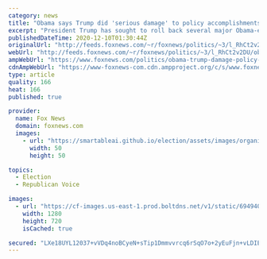 ```yaml
---
category: news
title: "Obama says Trump did 'serious damage' to policy accomplishments but ACA 'remains robust'"
excerpt: "President Trump has sought to roll back several major Obama-era policies since 2016."
publishedDateTime: 2020-12-10T01:30:44Z
originalUrl: "http://feeds.foxnews.com/~r/foxnews/politics/~3/l_RhCt2v2DU/obama-trump-damage-policy-aca-robust"
webUrl: "http://feeds.foxnews.com/~r/foxnews/politics/~3/l_RhCt2v2DU/obama-trump-damage-policy-aca-robust"
ampWebUrl: "https://www.foxnews.com/politics/obama-trump-damage-policy-aca-robust.amp"
cdnAmpWebUrl: "https://www-foxnews-com.cdn.ampproject.org/c/s/www.foxnews.com/politics/obama-trump-damage-policy-aca-robust.amp"
type: article
quality: 166
heat: 166
published: true

provider:
  name: Fox News
  domain: foxnews.com
  images:
    - url: "https://smartableai.github.io/election/assets/images/organizations/foxnews.com-50x50.jpg"
      width: 50
      height: 50

topics:
  - Election
  - Republican Voice

images:
  - url: "https://cf-images.us-east-1.prod.boltdns.net/v1/static/694940094001/5e612c89-ef37-4a64-a3f7-916b3397e4bc/9dbd64bc-d36d-47ae-9455-7173f4a16be7/1280x720/match/image.jpg"
    width: 1280
    height: 720
    isCached: true

secured: "LXe18UYL12037+vVDq4noBCyeN+sTip1Dmmvvrcq6rSqO7o+2yEuFjn+vLDIENhnNBDkADGRdr0XdeWPx7QD0PRfNUA7VPZGD6AybeaSlVNYrvbXwL02OT+yWAzelYGkdKhjNP8EKIlTByEA15Gii4hrV+oTT01jg6pjb9T6bsVEpxo6MacDqxmmLbEMLir5yu0PPIvssp+b2V961iOrQa2pH/itSLVkUwTYCHBEa5TzyCrnLwv1DMC+ZXrqFGbndga9he+MeeIVA9CCsMDKdCDvukKRCofB7TOZp1cWbT8VO9WZ0evd7ckZUioPK6+wh5iPuBYXxaDHYtEmHZalibUk/QE15iD/myqeAiEzZmg=;VP72UtZvsAHkJ2mg0My5Gg=="
---
```


